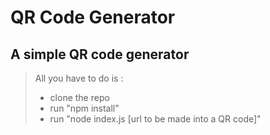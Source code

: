 # QR Code Generator
## A simple QR code generator
>All you have to do is :
>- clone the repo
>- run "npm install"
>- run "node index.js [url to be made into a QR code]"
